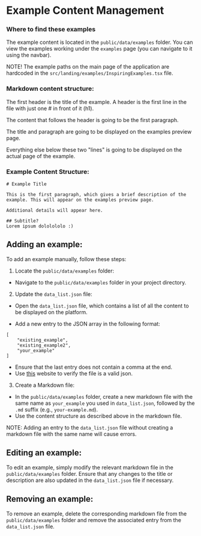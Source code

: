 
# Example Content Management
### Where to find these examples
The example content is located in the `public/data/examples` folder.
You can view the examples working under the `examples` page (you can navigate to it using the navbar).

NOTE! The example paths on the main page of the application are hardcoded in the `src/landing/examples/InspiringExamples.tsx` file.

### Markdown content structure:

The first header is the title of the example. A header is the first line in the file with just one # in front of it (h1).

The content that follows the header is going to be the first paragraph.

The title and paragraph are going to be displayed on the examples preview page.

Everything else below these two "lines" is going to be displayed on the actual page of the example.


### Example Content Structure:
```
# Example Title

This is the first paragraph, which gives a brief description of the example. This will appear on the examples preview page.

Additional details will appear here.

## Subtitle?
Lorem ipsum dololololo :)

```

## Adding an example:
To add an example manually, follow these steps:
1. Locate the `public/data/examples` folder:

- Navigate to the `public/data/examples` folder in your project directory.

2. Update the `data_list.json` file:

- Open the `data_list.json` file, which contains a list of all the content to be displayed on the platform.

- Add a new entry to the JSON array in the following format:
```
[
	"existing_example",
	"existing_example2",
	"your_example"
]
```

- Ensure that the last entry does not contain a comma at the end.
- Use [this](https://jsonlint.com/) website to verify the file is a valid json.

3. Create a Markdown file:
- In the `public/data/examples` folder, create a new markdown file with the same name as `your_example` you used in `data_list.json`, followed by the `.md` suffix (e.g., `your-example.md`).
- Use the content structure as described above in the markdown file.

NOTE: Adding an entry to the `data_list.json` file without creating a markdown file with the same name will cause errors.

## Editing an example:
To edit an example, simply modify the relevant markdown file in the `public/data/examples` folder. Ensure that any changes to the title or description are also updated in the `data_list.json` file if necessary.

## Removing an example:
To remove an example, delete the corresponding markdown file from the `public/data/examples` folder and remove the associated entry from the `data_list.json` file.